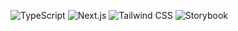 ![TypeScript](https://img.shields.io/badge/typescript-black?style=for-the-badge&logo=typescript)
![Next.js](https://img.shields.io/badge/nextjs-black?style=for-the-badge&logo=next.js)
![Tailwind CSS](https://img.shields.io/badge/tailwind%20css-black?style=for-the-badge&logo=tailwindcss)
![Storybook](https://img.shields.io/badge/storybook-black?style=for-the-badge&logo=storybook)